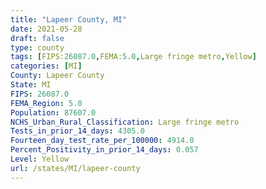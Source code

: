 ```yaml
---
title: "Lapeer County, MI"
date: 2021-05-28
draft: false
type: county
tags: [FIPS:26087.0,FEMA:5.0,Large fringe metro,Yellow]
categories: [MI]
County: Lapeer County
State: MI
FIPS: 26087.0
FEMA_Region: 5.0
Population: 87607.0
NCHS_Urban_Rural_Classification: Large fringe metro
Tests_in_prior_14_days: 4305.0
Fourteen_day_test_rate_per_100000: 4914.0
Percent_Positivity_in_prior_14_days: 0.057
Level: Yellow
url: /states/MI/lapeer-county
---
```



